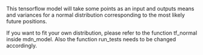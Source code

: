 This tensorflow model will take some points as an input and outputs means and variances for a normal distribution corresponding to the most likely future positions.

If you want to fit your own distribution, please refer to the function tf_normal inside mdn_model. Also the function run_tests needs to be changed accordingly.
